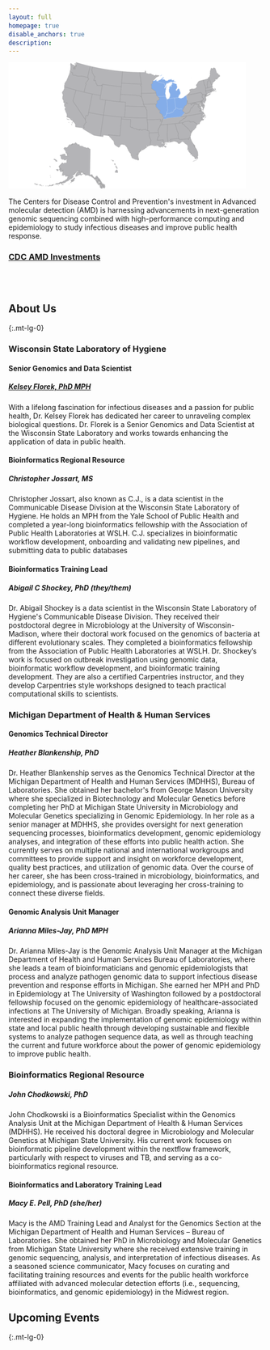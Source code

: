 ```yaml
---
layout: full
homepage: true
disable_anchors: true
description:
---
```


<img style="margin:auto;" src="assets/img/amd-midwest-region.png">

The Centers for Disease Control and Prevention's investment in Advanced molecular detection (AMD) is harnessing advancements in next-generation genomic sequencing combined with high-performance computing and epidemiology to study infectious diseases and improve public health response.

### [CDC AMD Investments](https://www.cdc.gov/advanced-molecular-detection/php/investments/index.html)
<br>
<br>
<div class="row">
<div class="col-lg-6" markdown="1">

## About Us
{:.mt-lg-0}

### Wisconsin State Laboratory of Hygiene

#### Senior Genomics and Data Scientist

##### [Kelsey Florek, PhD MPH](https://k-florek.net/)

With a lifelong fascination for infectious diseases and a passion for public health, Dr. Kelsey Florek has dedicated her career to unraveling complex biological questions. Dr. Florek is a Senior Genomics and Data Scientist at the Wisconsin State Laboratory and works towards enhancing the application of data in public health.

#### Bioinformatics Regional Resource

##### Christopher Jossart, MS  

Christopher Jossart, also known as C.J., is a data scientist in the Communicable Disease Division at the Wisconsin State Laboratory of Hygiene. He holds an MPH from the Yale School of Public Health and completed a year-long bioinformatics fellowship with the Association of Public Health Laboratories at WSLH. C.J. specializes in bioinformatic workflow development, onboarding and validating new pipelines, and submitting data to public databases

#### Bioinformatics Training Lead

##### Abigail C Shockey, PhD (they/them)  

Dr. Abigail Shockey is a data scientist in the Wisconsin State Laboratory of Hygiene's Communicable Disease Division. They received their postdoctoral degree in Microbiology at the University of Wisconsin-Madison, where their doctoral work focused on the genomics of bacteria at different evolutionary scales. They completed a bioinformatics fellowship from the Association of Public Health Laboratories at WSLH. Dr. Shockey’s work is focused on outbreak investigation using genomic data, bioinformatic workflow development, and bioinformatic training development. They are also a certified Carpentries instructor, and they develop Carpentries style workshops designed to teach practical computational skills to scientists.

### Michigan Department of Health & Human Services

#### Genomics Technical Director

##### Heather Blankenship, PhD

Dr. Heather Blankenship serves as the Genomics Technical Director at the Michigan Department of Health and Human Services (MDHHS), Bureau of Laboratories. She obtained her bachelor's from George Mason University where she specialized in Biotechnology and Molecular Genetics before completing her PhD at Michigan State University in Microbiology and Molecular Genetics specializing in Genomic Epidemiology. In her role as a senior manager at MDHHS, she provides oversight for next generation sequencing processes, bioinformatics development, genomic epidemiology analyses, and integration of these efforts into public health action. She currently serves on multiple national and international workgroups and committees to provide support and insight on workforce development, quality best practices, and utilization of genomic data. Over the course of her career, she has been cross-trained in microbiology, bioinformatics, and epidemiology, and is passionate about leveraging her cross-training to connect these diverse fields. 

#### Genomic Analysis Unit Manager

##### Arianna Miles-Jay, PhD MPH  

Dr. Arianna Miles-Jay is the Genomic Analysis Unit Manager at the Michigan Department of Health and Human Services Bureau of Laboratories, where she leads a team of bioinformaticians and genomic epidemiologists that process and analyze pathogen genomic data to support infectious disease prevention and response efforts in Michigan. She earned her MPH and PhD in Epidemiology at The University of Washington followed by a postdoctoral fellowship focused on the genomic epidemiology of healthcare-associated infections at The University of Michigan. Broadly speaking, Arianna is interested in expanding the implementation of genomic epidemiology within state and local public health through developing sustainable and flexible systems to analyze pathogen sequence data, as well as through teaching the current and future workforce about the power of genomic epidemiology to improve public health. 

### Bioinformatics Regional Resource

##### John Chodkowski, PhD  

John Chodkowski is a Bioinformatics Specialist within the Genomics Analysis Unit at the Michigan Department of Health & Human Services (MDHHS). He received his doctoral degree in Microbiology and Molecular Genetics at Michigan State University. His current work focuses on bioinformatic pipeline development within the nextflow framework, particularly with respect to viruses and TB, and serving as a co-bioinformatics regional resource.

#### Bioinformatics and Laboratory Training Lead

##### Macy E. Pell, PhD (she/her)  

Macy is the AMD Training Lead and Analyst for the Genomics Section at the Michigan Department of Health and Human Services – Bureau of Laboratories. She obtained her PhD in Microbiology and Molecular Genetics from Michigan State University where she received extensive training in genomic sequencing, analysis, and interpretation of infectious diseases. As a seasoned science communicator, Macy focuses on curating and facilitating training resources and events for the public health workforce affiliated with advanced molecular detection efforts (i.e., sequencing, bioinformatics, and genomic epidemiology) in the Midwest region.

</div>
<div class="col-lg-6" markdown="1">

## Upcoming Events
{:.mt-lg-0}



</div>
</div>

